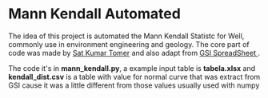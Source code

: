# Mann Kendall Automated
 
The idea of this project is automated the Mann Kendall Statistc for Well, commonly use in environment engineering and geology.
The core part of code was made by [Sat Kumar Tomer](http://vsp.pnnl.gov/help/Vsample/Design_Trend_Mann_Kendall.htm) and also adapt from [GSI SpreadSheet ](https://www.gsi-net.com/en/software/free-software/gsi-mann-kendall-toolkit.html).

The code it's in **mann_kendall.py**, a example input table is **tabela.xlsx** and **kendall_dist.csv** is a table with value for normal curve that was extract from GSI cause it was a little different from those values usually used with numpy


